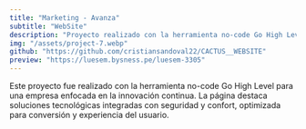 ```yaml
---
title: "Marketing - Avanza"
subtitle: "WebSite"
description: "Proyecto realizado con la herramienta no-code Go High Level."
img: "/assets/project-7.webp"
github: "https://github.com/cristiansandoval22/CACTUS__WEBSITE"
preview: "https://luesem.bysness.pe/luesem-3305"
---
```


Este proyecto fue realizado con la herramienta no-code Go High Level para una empresa enfocada en la innovación continua. La página destaca soluciones tecnológicas integradas con seguridad y confort, optimizada para conversión y experiencia del usuario.